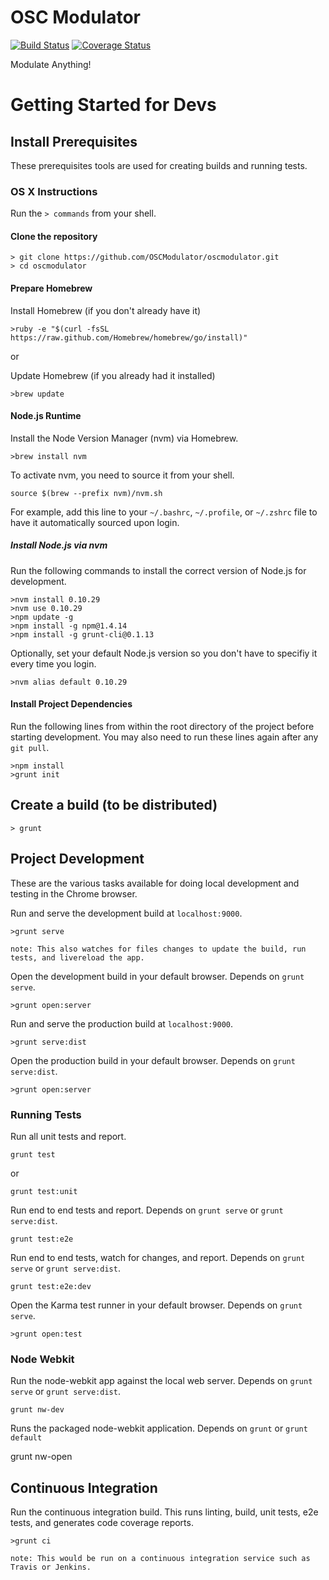 OSC Modulator
============

[![Build Status](https://travis-ci.org/OSCModulator/oscmodulator.png)](https://travis-ci.org/OSCModulator/oscmodulator)
[![Coverage Status](https://coveralls.io/repos/OSCModulator/oscmodulator/badge.png?branch=develop)](https://coveralls.io/r/OSCModulator/oscmodulator?branch=develop)

Modulate Anything!

# Getting Started for Devs

## Install Prerequisites

These prerequisites tools are used for creating builds and running tests.

### OS X Instructions

Run the `> commands` from your shell.

#### Clone the repository

    > git clone https://github.com/OSCModulator/oscmodulator.git
    > cd oscmodulator

#### Prepare Homebrew

Install Homebrew (if you don't already have it)

    >ruby -e "$(curl -fsSL https://raw.github.com/Homebrew/homebrew/go/install)"
or

Update Homebrew (if you already had it installed)

    >brew update

#### Node.js Runtime

Install the Node Version Manager (nvm) via Homebrew.

    >brew install nvm

To activate nvm, you need to source it from your shell.

    source $(brew --prefix nvm)/nvm.sh

For example, add this line to your `~/.bashrc`, `~/.profile`, or `~/.zshrc` file to have it automatically sourced upon login.

##### Install Node.js via nvm

Run the following commands to install the correct version of Node.js for development.

    >nvm install 0.10.29
    >nvm use 0.10.29
    >npm update -g
    >npm install -g npm@1.4.14
    >npm install -g grunt-cli@0.1.13

Optionally, set your default Node.js version so you don't have to specifiy it every time you login.

    >nvm alias default 0.10.29

#### Install Project Dependencies

Run the following lines from within the root directory of the project before starting development. You may also need to run these lines again after any `git pull`.

    >npm install
    >grunt init

## Create a build (to be distributed)

    > grunt

## Project Development

These are the various tasks available for doing local development and testing in the Chrome browser.

Run and serve the development build at `localhost:9000`.

    >grunt serve

`note: This also watches for files changes to update the build, run tests, and livereload the app.`

Open the development build in your default browser. Depends on `grunt serve`.

    >grunt open:server

Run and serve the production build at `localhost:9000`.

    >grunt serve:dist

Open the production build in your default browser. Depends on `grunt serve:dist`.

    >grunt open:server

### Running Tests

Run all unit tests and report.

    grunt test

or

    grunt test:unit

Run end to end tests and report.
Depends on `grunt serve` or `grunt serve:dist`.

    grunt test:e2e

Run end to end tests, watch for changes, and report.
Depends on `grunt serve` or `grunt serve:dist`.

    grunt test:e2e:dev

Open the Karma test runner in your default browser. Depends on `grunt serve`.

    >grunt open:test

### Node Webkit

Run the node-webkit app against the local web server.
Depends on `grunt serve` or `grunt serve:dist`.

    grunt nw-dev

Runs the packaged node-webkit application.
Depends on `grunt` or `grunt default`

  grunt nw-open    

## Continuous Integration

Run the continuous integration build. This runs linting, build, unit tests, e2e tests, and generates code coverage reports.

    >grunt ci

`note: This would be run on a continuous integration service such as Travis or Jenkins.`
